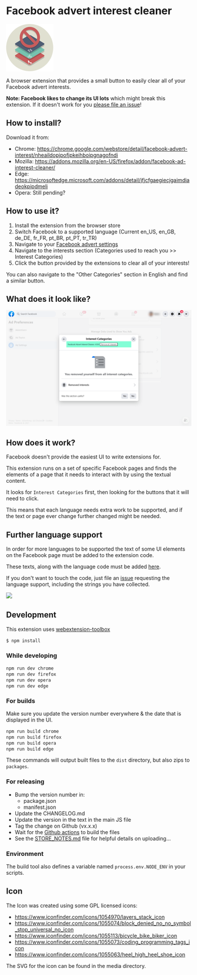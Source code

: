 # Facebook advert interest cleaner

![Icon](https://github.com/addshore/browser-facebook-advert-interest-cleaner/blob/master/app/images/icon128.png)

A browser extension that provides a small button to easily clear all of your Facebook advert interests.

**Note: Facebook likes to change its UI lots** which might break this extension. If it doesn't work for you [please file an issue](https://github.com/addshore/browser-facebook-advert-interest-cleaner/issues)!

## How to install?

Download it from:

 - Chrome: https://chrome.google.com/webstore/detail/facebook-advert-interest/nheaildopjpofjpkeihboipgnagofndi
 - Mozilla:  https://addons.mozilla.org/en-US/firefox/addon/facebook-ad-interest-cleaner/
 - Edge: https://microsoftedge.microsoft.com/addons/detail/jfjcfgaegiecjgaimdiadeokpipdmeli
 - Opera: Still pending?

## How to use it?

 1) Install the extension from the browser store
 2) Switch Facebook to a supported language (Current en_US, en_GB, de_DE, fr_FR, pt_BR, pt_PT, tr_TR)
 3) Navigate to your [Facebook advert settings](https://www.facebook.com/adpreferences/ad_settings)
 4) Navigate to the interests section (Categories used to reach you >> Interest Categories)
 5) Click the button provided by the extensions to clear all of your interests!

You can also navigate to the "Other Categories" section in English and find a similar button.

## What does it look like?

![](./media/screenshot-1280x800.png)

## How does it work?

Facebook doesn't provide the easiest UI to write extensions for.

This extension runs on a set of specific Facebook pages and finds the elements of a page that it needs to interact with by using the textual content.

It looks for `Interest Categories` first, then looking for the buttons that it will need to click.

This means that each language needs extra work to be supported, and if the text or page ever change further changed might be needed.

## Further language support

In order for more languages to be supported the text of some UI elements on the Facebook page must be added to the extension code.

These texts, along with the language code must be added [here](https://github.com/addshore/browser-facebook-advert-interest-cleaner/blob/master/app/scripts/adpreferences-ad_settings.js).

If you don't want to touch the code, just file an [issue](https://github.com/addshore/browser-facebook-advert-interest-cleaner/issues) requesting the language support, including the strings you have collected.

![](https://i.imgur.com/q9Yl7Ux.png)

## Development

This extension uses [webextension-toolbox](https://github.com/HaNdTriX/webextension-toolbox)

    $ npm install

### While developing

    npm run dev chrome
    npm run dev firefox
    npm run dev opera
    npm run dev edge

### For builds

Make sure you update the version number everywhere & the date that is displayed in the UI.

    npm run build chrome
    npm run build firefox
    npm run build opera
    npm run build edge

These commands will output built files to the `dist` directory, but also zips to `packages`.

### For releasing

- Bump the version number in:
  - package.json
  - manifest.json
- Update the CHANGELOG.md
- Update the version in the text in the main JS file
- Tag the change on Github (vx.x.x)
- Wait for the [Github actions](https://github.com/addshore/browser-facebook-advert-interest-cleaner/actions) to build the files
- See the [STORE_NOTES.md](./STORE_NOTES.md) file for helpful details on uploading...

### Environment

The build tool also defines a variable named `process.env.NODE_ENV` in your scripts. 

## Icon

The Icon was created using some GPL licensed icons:
 - https://www.iconfinder.com/icons/1054970/layers_stack_icon
 - https://www.iconfinder.com/icons/1055074/block_denied_no_no_symbol_stop_universal_no_icon
 - https://www.iconfinder.com/icons/1055113/bicycle_bike_biker_icon
 - https://www.iconfinder.com/icons/1055073/coding_programming_tags_icon
 - https://www.iconfinder.com/icons/1055063/heel_high_heel_shoe_icon

The SVG for the icon can be found in the media directory.